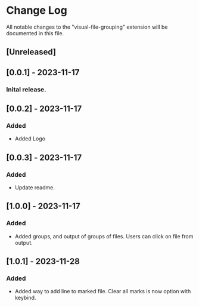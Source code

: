 # Change Log

All notable changes to the "visual-file-grouping" extension will be documented in this file.

## [Unreleased]

## [0.0.1] - 2023-11-17

### Inital release. 

## [0.0.2] - 2023-11-17

### Added
- Added Logo 

## [0.0.3] - 2023-11-17

### Added
- Update readme.

## [1.0.0] - 2023-11-17

### Added
- Added groups, and output of groups of files. Users can click on file from output. 

## [1.0.1] - 2023-11-28

### Added
- Added way to add line to marked file. Clear all marks is now option with keybind.
